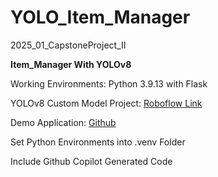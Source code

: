 # YOLO_Item_Manager
2025_01_CapstoneProject_II

<b>Item_Manager With YOLOv8</b>

Working Environments: Python 3.9.13 with Flask

YOLOv8 Custom Model Project: [Roboflow Link](https://universe.roboflow.com/test-rphja/aima_model)
    
Demo Application: [Github](https://github.com/SourPringles/AIMA_Demo)

Set Python Environments into .venv Folder 

Include Github Copilot Generated Code
